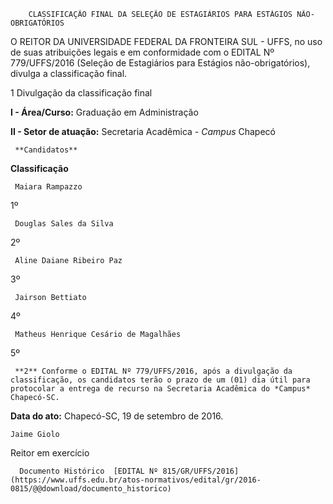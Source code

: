         CLASSIFICAÇÃO FINAL DA SELEÇÃO DE ESTAGIÁRIOS PARA ESTÁGIOS NÃO-OBRIGATÓRIOS  

O REITOR DA UNIVERSIDADE FEDERAL DA FRONTEIRA SUL - UFFS, no uso de suas atribuições legais e em conformidade com o EDITAL Nº 779/UFFS/2016 (Seleção de Estagiários para Estágios não-obrigatórios), divulga a classificação final.

 1 Divulgação da classificação final

 **I - Área/Curso:** Graduação em Administração

 **II - Setor de atuação:** Secretaria Acadêmica - *Campus* Chapecó

     **Candidatos**

   **Classificação**

     Maiara Rampazzo

   1º

     Douglas Sales da Silva

   2º

     Aline Daiane Ribeiro Paz

   3º

     Jairson Bettiato

   4º

     Matheus Henrique Cesário de Magalhães

   5º

     **2** Conforme o EDITAL Nº 779/UFFS/2016, após a divulgação da classificação, os candidatos terão o prazo de um (01) dia útil para protocolar a entrega de recurso na Secretaria Acadêmica do *Campus* Chapecó-SC.

  

   **Data do ato:** Chapecó-SC, 19 de setembro de 2016.   
 

    Jaime Giolo   
 Reitor em exercício 

      Documento Histórico  [EDITAL Nº 815/GR/UFFS/2016](https://www.uffs.edu.br/atos-normativos/edital/gr/2016-0815/@@download/documento_historico)     
      